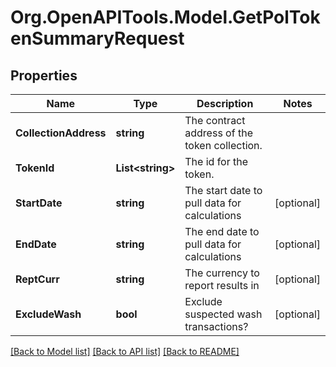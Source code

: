 # Org.OpenAPITools.Model.GetPolTokenSummaryRequest

## Properties

Name | Type | Description | Notes
------------ | ------------- | ------------- | -------------
**CollectionAddress** | **string** | The contract address of the token collection. | 
**TokenId** | **List&lt;string&gt;** | The id for the token. | 
**StartDate** | **string** | The start date to pull data for calculations | [optional] 
**EndDate** | **string** | The end date to pull data for calculations | [optional] 
**ReptCurr** | **string** | The currency to report results in | [optional] 
**ExcludeWash** | **bool** | Exclude suspected wash transactions? | [optional] 

[[Back to Model list]](../README.md#documentation-for-models) [[Back to API list]](../README.md#documentation-for-api-endpoints) [[Back to README]](../README.md)

